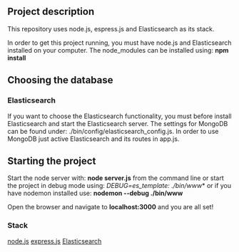 ## Project description
This repository uses node.js, espress.js and Elasticsearch as its stack.

In order to get this project running, you must have node.js and Elasticsearch installed on your computer.
The node_modules can be installed using: **npm install**

## Choosing the database

### Elasticsearch
If you want to choose the Elasticsearch functionality, you must before install Elasticsearch and start the Elasticsearch server.
The settings for MongoDB can be found under: ./bin/config/elasticsearch_config.js.
In order to use MongoDB just active Elasticsearch and its routes in app.js.

## Starting the project
Start the node server with: **node server.js** from the command line or start the project in debug mode using: **DEBUG=es_template:* ./bin/www** or if you have nodemon installed use: **nodemon --debug ./bin/www**

Open the browser and navigate to **localhost:3000** and you are all set!

### Stack

[node.js](http://nodejs.org/)
[express.js](http://expressjs.com)
[Elasticsearch](http://elasticsearch.org)
